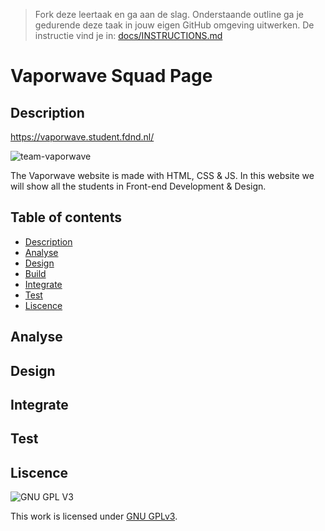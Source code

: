 > Fork deze leertaak en ga aan de slag. Onderstaande outline ga je gedurende deze taak in jouw eigen GitHub omgeving uitwerken. De instructie vind je in: [docs/INSTRUCTIONS.md](docs/INSTRUCTIONS.md)

# Vaporwave Squad Page

## Description
<!-- Voeg een link toe naar Github Pages 🌐-->
https://vaporwave.student.fdnd.nl/
<!-- Voeg een mooie poster visual toe 📸 -->
![team-vaporwave](https://media.discordapp.net/attachments/437951219705577472/890164713768517632/MicrosoftTeams-image.png)

The Vaporwave website is made with HTML, CSS & JS. 
In this website we will show all the students in Front-end Development & Design.

## Table of contents
  * [Description](#description)
  * [Analyse](#analyse)
  * [Design](#design)
  * [Build](#build)
  * [Integrate](#integrate)
  * [Test](#test)
  * [Liscence](#liscence)

## Analyse

## Design

## Integrate

## Test

## Liscence

![GNU GPL V3](https://www.gnu.org/graphics/gplv3-127x51.png)

This work is licensed under [GNU GPLv3](./LICENSE).

